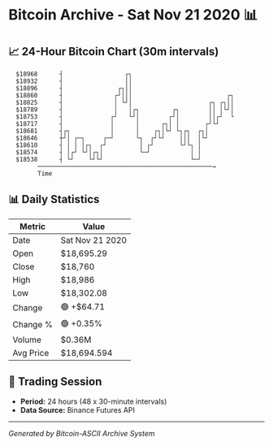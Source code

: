 # Bitcoin Archive - Sat Nov 21 2020 📊

## 📈 24-Hour Bitcoin Chart (30m intervals)

```
  $18968      ┤                 ┌┐                             
  $18932      ┤                 ││                             
  $18896      ┤               ┌┐││                             
  $18860      ┤              ┌┘│││                          ┌┐ 
  $18825      ┤              │ └┘│                     ┌┐ ┌┐││ 
  $18789      ┤              │   │┌┐         ┌┐        ││ │└┘│ 
  $18753      ┤             ┌┘   └┘│        ┌┘│        ││┌┘  └ 
  $18717      ┤             │      │      ┌┐│ │       ┌┘└┘     
  $18681      ┤┌┐           │      │    ┌┐│└┘ └┐┌┐  ┌┐│        
  $18646      ┼┘│ ┌─┐     ┌─┘      └┐  ┌┘└┘    │││  │└┘        
  $18610      ┤ │ │ │┌┐  ┌┘         │ ┌┘       └┘└┐ │          
  $18574      ┤ │┌┘ └┘│┌┐│          └─┘           │ │          
  $18538      ┤ └┘    └┘└┘                        └─┘          
        ────────────────────────────────────────────────→
        Time
```

## 📊 Daily Statistics

| Metric | Value |
|--------|-------|
| Date | Sat Nov 21 2020 |
| Open | $18,695.29 |
| Close | $18,760 |
| High | $18,986 |
| Low | $18,302.08 |
| Change | 🟢 +$64.71 |
| Change % | 🟢 +0.35% |
| Volume | $0.36M |
| Avg Price | $18,694.594 |

## 📅 Trading Session

- **Period:** 24 hours (48 x 30-minute intervals)
- **Data Source:** Binance Futures API

---
*Generated by Bitcoin-ASCII Archive System*
